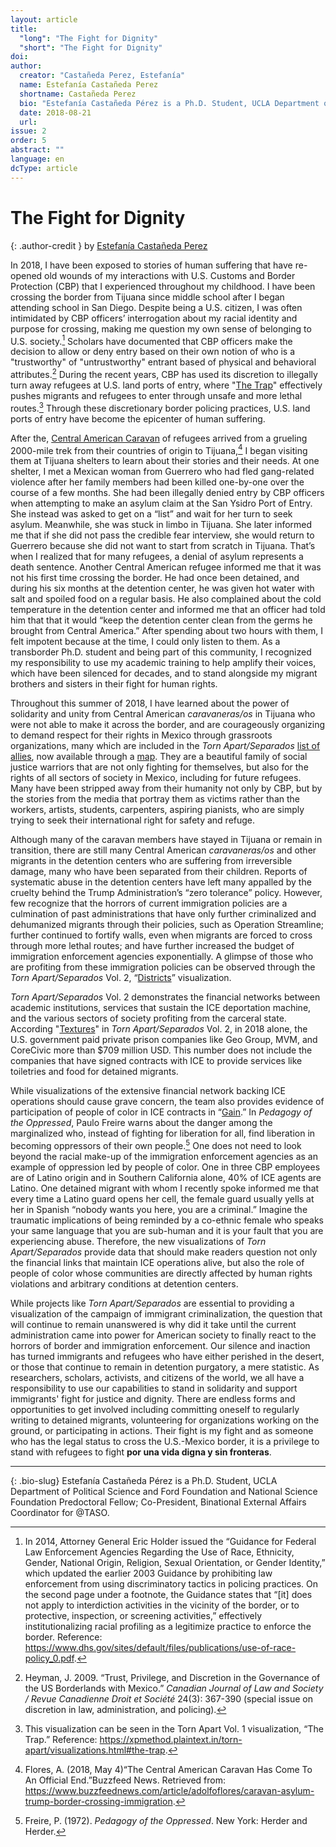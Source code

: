 ```yaml
---
layout: article
title:
  "long": "The Fight for Dignity"
  "short": "The Fight for Dignity"
doi:
author:
  creator: "Castañeda Perez, Estefanía"
  name: Estefanía Castañeda Perez
  shortname: Castañeda Perez
  bio: "Estefanía Castañeda Pérez is a Ph.D. Student, UCLA Department of Political Science and Ford Foundation and National Science Foundation Predoctoral Fellow;  Co-President, Binational External Affairs Coordinator for @TASO.."
  date: 2018-08-21
  url:
issue: 2
order: 5
abstract: ""
language: en
dcType: article
---
```


# The Fight for Dignity

{: .author-credit }
by [Estefanía Castañeda Perez](https://twitter.com/transb0rder)

In 2018, I have been exposed to stories of human suffering that have re-opened old wounds of my interactions with U.S. Customs and Border Protection (CBP) that I experienced throughout my childhood. I have been crossing the border from Tijuana since middle school after I began attending school in San Diego. Despite being a U.S. citizen, I was often intimidated by CBP officers’ interrogation about my racial identity and purpose for crossing, making me question my own sense of belonging to U.S. society.[^fn1] Scholars have documented that CBP officers make the decision to allow or deny entry based on their own notion of who is a "trustworthy" of "untrustworthy" entrant based of physical and behavioral attributes.[^fn2] During the recent years, CBP has used its discretion to illegally turn away refugees at U.S. land ports of entry, where "[The Trap](https://xpmethod.plaintext.in/torn-apart/visualizations.html#the-trap)" effectively pushes migrants and refugees to enter through unsafe and more lethal routes.[^fn3] Through these discretionary border policing practices, U.S. land ports of entry have become the epicenter of human suffering.

After the, [Central American Caravan](https://www.buzzfeednews.com/article/adolfoflores/caravan-asylum-trump-border-crossing-immigration) of refugees arrived from a grueling 2000-mile trek from their countries of origin to Tijuana,[^fn4] I began visiting them at Tijuana shelters to learn about their stories and their needs. At one shelter, I met a Mexican woman from Guerrero who had fled gang-related violence after her family members had been killed one-by-one over the course of a few months. She had been illegally denied entry by CBP officers when attempting to make an asylum claim at the San Ysidro Port of Entry. She instead was asked to get on a “list” and wait for her turn to seek asylum. Meanwhile, she was stuck in limbo in Tijuana. She later informed me that if she did not pass the credible fear interview, she would return to Guerrero because she did not want to start from scratch in Tijuana. That’s when I realized that for many refugees, a denial of asylum represents a death sentence. Another Central American refugee informed me that it was not his first time crossing the border. He had once been detained, and during his six months at the detention center, he was given hot water with salt and spoiled food on a regular basis. He also complained about the cold temperature in the detention center and informed me that an officer had told him that that it would “keep the detention center clean from the germs he brought from Central America.” After spending about two hours with them, I felt impotent because at the time, I could only listen to them. As a transborder Ph.D. student and being part of this community, I recognized my responsibility to use my academic training to help amplify their voices, which have been silenced for decades, and to stand alongside my migrant brothers and sisters in their fight for human rights.

Throughout this summer of 2018, I have learned about the power of solidarity and unity from Central American *caravaneras/os* in Tijuana who were not able to make it across the border, and are courageously organizing to demand respect for their rights in Mexico through grassroots organizations, many which are included in the *Torn Apart/Separados* [list of allies](https://xpmethod.plaintext.in/torn-apart/allies.html), now available through a [map](). They are a beautiful family of social justice warriors that are not only fighting for themselves, but also for the rights of all sectors of society in Mexico, including for future refugees. Many have been stripped away from their humanity not only by CBP, but by the stories from the media that portray them as victims rather than the workers, artists, students, carpenters, aspiring pianists, who are simply trying to seek their international right for safety and refuge.

Although many of the caravan members have stayed in Tijuana or remain in transition, there are still many Central American *caravaneras/os* and other migrants in the detention centers who are suffering from irreversible damage, many who have been separated from their children. Reports of systematic abuse in the detention centers have left many appalled by the cruelty behind the Trump Administration’s “zero tolerance” policy. However, few recognize that the horrors of current immigration policies are a culmination of past administrations that have only further criminalized and dehumanized migrants through their policies, such as Operation Streamline; further continued to fortify walls, even when migrants are forced to cross through more lethal routes; and have further increased the budget of immigration enforcement agencies exponentially. A glimpse of those who are profiting from these immigration policies can be observed through the *Torn Apart/Separados* Vol. 2, “[Districts]()” visualization.

*Torn Apart/Separados* Vol. 2 demonstrates the financial networks between academic institutions, services that sustain the ICE deportation machine, and the various sectors of society profiting from the carceral state. According  "[Textures]()" in *Torn Apart/Separados* Vol. 2, in 2018 alone, the U.S. government paid private prison companies like Geo Group, MVM, and CoreCivic more than $709 million USD. This number does not include the companies that have signed contracts with ICE to provide services like toiletries and food for detained migrants.

While visualizations of the extensive financial network backing ICE operations should cause grave concern, the team also provides evidence of participation of people of color in ICE contracts in “[Gain]().”
In *Pedagogy of the Oppressed*, Paulo Freire warns about the danger among the marginalized who, instead of fighting for liberation for all, find liberation in becoming oppressors of their own people.[^fn5] One does not need to look beyond the racial make-up of the immigration enforcement agencies as an example of oppression led by people of color. One in three CBP employees are of Latino origin and in Southern California alone, 40% of ICE agents are Latino. One detained migrant with whom I recently spoke informed me that every time a Latino guard opens her cell, the female guard usually yells at her in Spanish “nobody wants you here, you are a criminal.” Imagine the traumatic implications of being reminded by a co-ethnic female who speaks your same language that you are sub-human and it is your fault that you are experiencing abuse. Therefore, the new visualizations of *Torn Apart/Separados* provide data that should make readers question not only the financial links that maintain ICE operations alive, but also the role of people of color whose communities are directly affected by human rights violations and arbitrary conditions at detention centers.

While projects like *Torn Apart/Separados* are essential to providing a visualization of the campaign of immigrant criminalization, the question that will continue to remain unanswered is why did it take until the current administration came into power for American society to finally react to the horrors of border and immigration enforcement. Our silence and inaction has turned immigrants and refugees who have either perished in the desert, or those that continue to remain in detention purgatory, a mere statistic. As researchers, scholars, activists, and citizens of the world, we all have a responsibility to use our capabilities to stand in solidarity and support immigrants' fight for justice and dignity. There are endless forms and opportunities to get involved including committing oneself to regularly writing to detained migrants, volunteering for organizations working on the ground, or participating in actions. Their fight is my fight and as someone who has the legal status to cross the U.S.-Mexico border, it is a privilege to stand with refugees to fight **por una vida digna y sin fronteras**.

[^fn1]: In 2014, Attorney General Eric Holder issued the “Guidance for Federal Law Enforcement Agencies Regarding the Use of Race, Ethnicity, Gender, National Origin, Religion, Sexual Orientation, or Gender Identity,” which updated the earlier 2003 Guidance by prohibiting law enforcement from using discriminatory tactics in policing practices. On the second page under a footnote, the Guidance states that “[it] does not apply to interdiction activities in the vicinity of the border, or to protective, inspection, or screening activities,” effectively institutionalizing racial profiling as a legitimize practice to enforce the border. Reference: https://www.dhs.gov/sites/default/files/publications/use-of-race-policy_0.pdf.

[^fn2]: Heyman, J. 2009. “Trust, Privilege, and Discretion in the Governance of the US Borderlands with Mexico.” *Canadian Journal of Law and Society / Revue Canadienne Droit et Société* 24(3): 367-390 (special issue on discretion in law, administration, and policing).

[^fn3]: This visualization can be seen in the Torn Apart Vol. 1 visualization, “The Trap.” Reference: https://xpmethod.plaintext.in/torn-apart/visualizations.html#the-trap.

[^fn4]: Flores, A. (2018, May 4)“The Central American Caravan Has Come To An Official End.”Buzzfeed News. Retrieved from: https://www.buzzfeednews.com/article/adolfoflores/caravan-asylum-trump-border-crossing-immigration.

[^fn5]: Freire, P. (1972). *Pedagogy of the Oppressed*. New York: Herder and Herder.

---

{: .bio-slug}
Estefanía Castañeda Pérez is a Ph.D. Student, UCLA Department of Political Science and Ford Foundation and National Science Foundation Predoctoral Fellow;  Co-President, Binational External Affairs Coordinator for @TASO.
